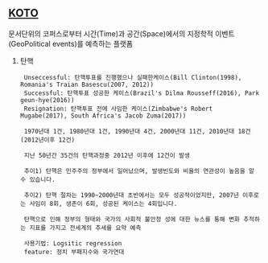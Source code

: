 ## [KOTO](https://koto.ai/)

문서단위의 코퍼스로부터 시간(Time)과 공간(Space)에서의 지정학적 이벤트(GeoPolitical events)를 예측하는 플랫폼

1. 탄핵
    
        Unseccessful: 탄핵투표를 진행했으나 실패한케이스(Bill Clinton(1998), Romania's Traian Basescu(2007, 2012))
        Successful: 탄핵투표 성공한 케이스(Brazil's Dilma Rousseff(2016), Park geun-hye(2016))
        Resignation: 탄핵투표 전에 사임한 케이스(Zimbabwe's Robert Mugabe(2017), South Africa's Jacob Zuma(2017))

        1970년대 1건, 1980년대 1건, 1990년대 4건, 2000년대 11건, 2010년대 18건(2012년이후 12건)

        지난 50년간 35건의 탄핵과정중 2012년 이후에 12건이 발생

        추이1) 탄핵은 민주주의 정부에서 일어났으며, 발생빈도와 비율의 연관성이 높음을 알 수 있습니다.

        추이2) 탄핵 절차는 1990~2000년대 초반에서는 모두 성공적이었지만, 2007년 이후로는 사임이 8회, 생존이 6회, 성공된 케이스는 4회입니다.

        탄핵으로 인해 정부의 형태와 국가의 사회적 불안정 성에 대한 뉴스를 통해 변화 추적하는 지표를 가지고 전세계의 추세를 요약 예측

        사용기법: Logsitic regression 
        feature: 정치 부패지수와 국가연대 




    
